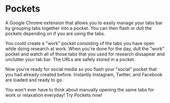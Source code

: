 # Pockets
A Google Chrome extension that allows you to easily manage your tabs bar by grouping tabs together into a pocket. You can then flash or dull the pockets depending on if you are using the tabs.

You could create a "work" pocket consisting of the tabs you have open while doing research at work. When you're done for the day, dull the "work" pocket and watch all of those tabs that you used for research dissapear and unclutter your tab bar. The URLs are safely stored in a pocket.

Now you're ready for social media so you flash your "social" pocket that you had already created before. Instantly Instagram, Twitter, and Facebook are loaded and ready to go. 

You won't ever have to think about manually opening the same tabs for work or relaxation everyday! Try Pockets now!
